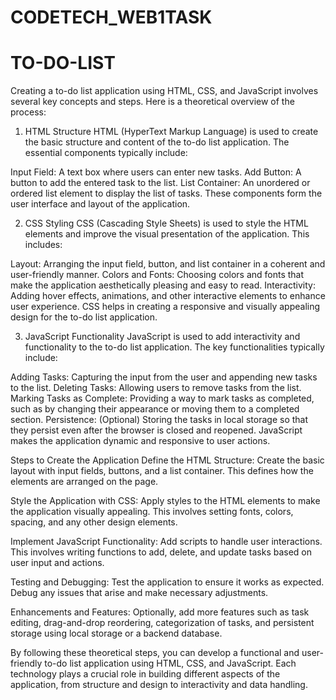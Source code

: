 # CODETECH_WEB1TASK
# TO-DO-LIST


Creating a to-do list application using HTML, CSS, and JavaScript involves several key concepts and steps. Here is a theoretical overview of the process:

1. HTML Structure
HTML (HyperText Markup Language) is used to create the basic structure and content of the to-do list application. The essential components typically include:

Input Field: A text box where users can enter new tasks.
Add Button: A button to add the entered task to the list.
List Container: An unordered or ordered list element to display the list of tasks.
These components form the user interface and layout of the application.

2. CSS Styling
CSS (Cascading Style Sheets) is used to style the HTML elements and improve the visual presentation of the application. This includes:

Layout: Arranging the input field, button, and list container in a coherent and user-friendly manner.
Colors and Fonts: Choosing colors and fonts that make the application aesthetically pleasing and easy to read.
Interactivity: Adding hover effects, animations, and other interactive elements to enhance user experience.
CSS helps in creating a responsive and visually appealing design for the to-do list application.

3. JavaScript Functionality
JavaScript is used to add interactivity and functionality to the to-do list application. The key functionalities typically include:

Adding Tasks: Capturing the input from the user and appending new tasks to the list.
Deleting Tasks: Allowing users to remove tasks from the list.
Marking Tasks as Complete: Providing a way to mark tasks as completed, such as by changing their appearance or moving them to a completed section.
Persistence: (Optional) Storing the tasks in local storage so that they persist even after the browser is closed and reopened.
JavaScript makes the application dynamic and responsive to user actions.

Steps to Create the Application
Define the HTML Structure: Create the basic layout with input fields, buttons, and a list container. This defines how the elements are arranged on the page.

Style the Application with CSS: Apply styles to the HTML elements to make the application visually appealing. This involves setting fonts, colors, spacing, and any other design elements.

Implement JavaScript Functionality: Add scripts to handle user interactions. This involves writing functions to add, delete, and update tasks based on user input and actions.

Testing and Debugging: Test the application to ensure it works as expected. Debug any issues that arise and make necessary adjustments.

Enhancements and Features: Optionally, add more features such as task editing, drag-and-drop reordering, categorization of tasks, and persistent storage using local storage or a backend database.

By following these theoretical steps, you can develop a functional and user-friendly to-do list application using HTML, CSS, and JavaScript. Each technology plays a crucial role in building different aspects of the application, from structure and design to interactivity and data handling.
